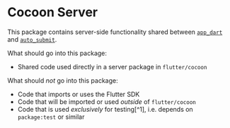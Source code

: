 # Cocoon Server

This package contains server-side functionality shared between [`app_dart`][]
and [`auto_submit`][].

[`app_dart`]: ../../app_dart/
[`auto_submit`]: ../../auto_submit/

What should go into this package:

- Shared code used directly in a server package in `flutter/cocoon`

What should _not_ go into this package:

- Code that imports or uses the Flutter SDK
- Code that will be imported or used _outside_ of `flutter/cocoon`
- Code that is used _exclusively_ for testing[^1], i.e. depends on `package:test` or similar
